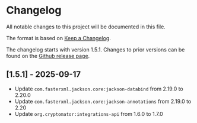 # Changelog

All notable changes to this project will be documented in this file.

The format is based on [Keep a Changelog](https://keepachangelog.com/en/1.1.0/).

The changelog starts with version 1.5.1.
Changes to prior versions can be found on the [Github release page](https://github.com/cryptomator/integrations-win/releases).

## [1.5.1] - 2025-09-17

* Update `com.fasterxml.jackson.core:jackson-databind` from 2.19.0 to 2.20.0
* Update `com.fasterxml.jackson.core:jackson-annotations` from 2.19.0 to 2.20
* Update `org.cryptomator:integrations-api` from 1.6.0 to 1.7.0

